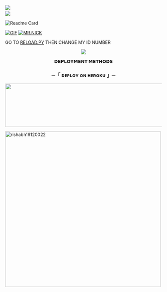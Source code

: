 <img src="https://user-images.githubusercontent.com/73097560/115834477-dbab4500-a447-11eb-908a-139a6edaec5c.gif"> 
<img src="https://camo.githubusercontent.com/82291b0fe831bfc6781e07fc5090cbd0a8b912bb8b8d4fec0696c881834f81ac/68747470733a2f2f70726f626f742e6d656469612f394575424971676170492e676966" width="800" height="3">
<img src="https://user-images.githubusercontent.com/73097560/115834477-dbab4500-a447-11eb-908a-139a6edaec5c.gif">

![Readme Card](https://github-readme-stats.vercel.app/api/pin/?username=rishabh16120022&repo=DAXX-NICK-MUSICBOT&theme=flag-india)

[![GIF](https://github.com/rishabh16120022/DAXX-NICK-MUSICBOT/blob/main/DAXXTEAM.gif)](https://github.com/DAXXTEAM)
   [![MR.NICK](https://github-stats-alpha.vercel.app/api?username=rishabh16120022 "MRNICKK")](https://github-stats-alpha.vercel.app/api?username=rishabh16120022 "MRNICKK")





GO TO [RELOAD.PY](https://github.com/rishabh16120022/DAXX-NICK-MUSICBOT/blob/Master/DAXXMUSIC/plugins/tools/reload.py) THEN CHANGE MY ID NUMBER 

<p align="center">
  <img src="https://telegra.ph/file/b0ee2d9161f0c4436dd3a.jpg">
</p>

<p align="center">
<b>𝗗𝗘𝗣𝗟𝗢𝗬𝗠𝗘𝗡𝗧 𝗠𝗘𝗧𝗛𝗢𝗗𝗦</b>
</p>

<h3 align="center">
    ─「 ᴅᴇᴩʟᴏʏ ᴏɴ ʜᴇʀᴏᴋᴜ 」─
</h3>

<p align="center"><a href="https://dashboard.heroku.com/new?template=https://github.com/rishabh16120022/DAXX-NICK-MUSICBOT"> <img src="https://img.shields.io/badge/Deploy%20On%20Heroku-green?style=for-the-badge&logo=heroku" width="520" height="138.45"/></a></p>

<p><img width="500" align="center" src="https://github-readme-stats.vercel.app/api/top-langs?username=rishabh16120022&show_icons=true&locale=en&layout=compact" alt="rishabh16120022" /></p>



